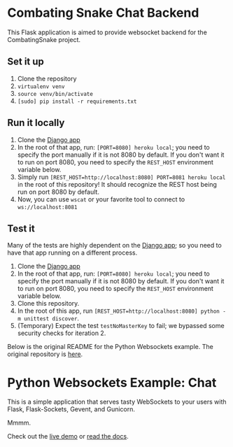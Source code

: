 # Combating Snake Chat Backend
This Flask application is aimed to provide websocket backend for the CombatingSnake
project.

## Set it up
1. Clone the repository
2. `virtualenv venv`
3. `source venv/bin/activate`
4. `[sudo] pip install -r requirements.txt`

## Run it locally
1. Clone the [Django app](/jacky8hyf/CS169CombatingSnake)
2. In the root of that app, run: `[PORT=8080] heroku local`; you need to specify
   the port manually if it is not 8080 by default. If you don't want it to run on
   port 8080, you need to specify the `REST_HOST` environment variable below.
3. Simply run `[REST_HOST=http://localhost:8080] PORT=8081 heroku local`
   in the root of this repository! It should recognize the REST host being run
   on port 8080 by default.
4. Now, you can use `wscat` or your favorite tool to connect to `ws://localhost:8081`

## Test it
Many of the tests are highly dependent on the [Django app](/jacky8hyf/CS169CombatingSnake);
so you need to have that app running on a different process.

1. Clone the [Django app](/jacky8hyf/CS169CombatingSnake)
2. In the root of that app, run: `[PORT=8080] heroku local`; you need to specify
   the port manually if it is not 8080 by default. If you don't want it to run on
   port 8080, you need to specify the `REST_HOST` environment variable below.
3. Clone this repository.
4. In the root of this app, run
   `[REST_HOST=http://localhost:8080] python -m unittest discover`.
5. (Temporary) Expect the test `testNoMasterKey` to fail; we bypassed some security
   checks for iteration 2.

Below is the original README for the Python Websockets example. The original repository
is [here](/heroku-examples/python-websockets-chat).

# Python Websockets Example: Chat

This is a simple application that serves tasty WebSockets to your users
with Flask, Flask-Sockets, Gevent, and Gunicorn.

Mmmm.

Check out the [live demo](http://flask-chat.herokuapp.com) or [read the docs](https://devcenter.heroku.com/articles/python-websockets).